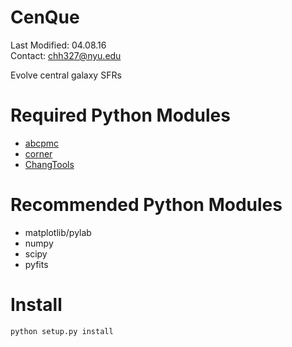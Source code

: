CenQue
===
Last Modified: 04.08.16  
Contact: chh327@nyu.edu

Evolve central galaxy SFRs

Required Python Modules 
===

* [abcpmc](https://github.com/jakeret/abcpmc)
* [corner](https://github.com/dfm/corner.py)
* [ChangTools](https://github.com/changhoonhahn/ChangTools)

Recommended Python Modules
===

* matplotlib/pylab 
* numpy 
* scipy 
* pyfits 

Install
===

```python
python setup.py install  
```

